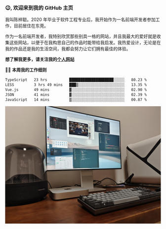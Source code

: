### 😉, 欢迎来到我的 GitHub 主页

我叫陈梓聪。2020 年毕业于软件工程专业后，我开始作为一名前端开发者参加工作，目前居住在东莞。

作为一名前端开发者，我特别欣赏那些别具一格的网站，并且我最大的爱好就是收集这些网站，以便于在我构思自己的作品时能带给我启发。我热爱设计，无论是在我的作品还是我的生活空间，我都会努力让它们拥有最佳的体验。

**想了解我更多，请关注我的[个人网站](https://leoku.top)**

🧑‍💻 **本周我的工作细则**
<!--START_SECTION:waka-->
```text
TypeScript   23 hrs          ████████████████████░░░░░   80.23 % 
LESS         3 hrs 49 mins   ███▒░░░░░░░░░░░░░░░░░░░░░   13.35 % 
Vue.js       49 mins         ▓░░░░░░░░░░░░░░░░░░░░░░░░   02.90 % 
JSON         41 mins         ▓░░░░░░░░░░░░░░░░░░░░░░░░   02.39 % 
JavaScript   14 mins         ▒░░░░░░░░░░░░░░░░░░░░░░░░   00.87 % 
```
<!--END_SECTION:waka-->

![desktop](./mine.jpg)
